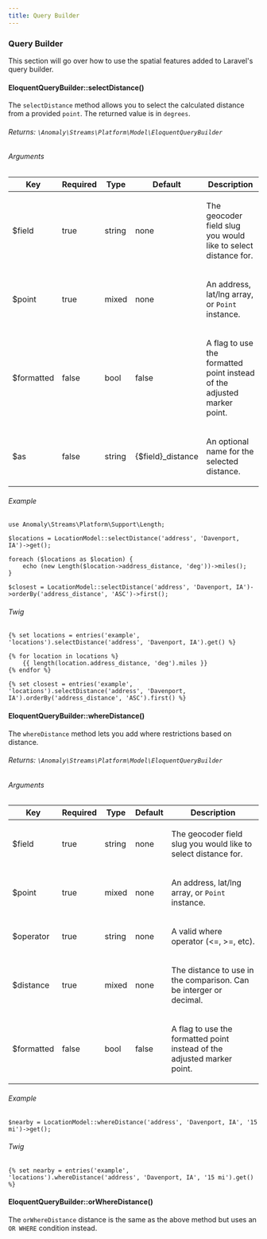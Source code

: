 ```yaml
---
title: Query Builder
---
```


### Query Builder

This section will go over how to use the spatial features added to Laravel's query builder.


#### EloquentQueryBuilder::selectDistance()

The `selectDistance` method allows you to select the calculated distance from a provided `point`. The returned value is in `degrees`.

###### Returns: `\Anomaly\Streams\Platform\Model\EloquentQueryBuilder`

###### Arguments

<table class="table table-bordered table-striped">

<thead>

<tr>

<th>Key</th>

<th>Required</th>

<th>Type</th>

<th>Default</th>

<th>Description</th>

</tr>

</thead>

<tbody>

<tr>

<td>

$field

</td>

<td>

true

</td>

<td>

string

</td>

<td>

none

</td>

<td>

The geocoder field slug you would like to select distance for.

</td>

</tr>

<tr>

<td>

$point

</td>

<td>

true

</td>

<td>

mixed

</td>

<td>

none

</td>

<td>

An address, lat/lng array, or `Point` instance.

</td>

</tr>

<tr>

<td>

$formatted

</td>

<td>

false

</td>

<td>

bool

</td>

<td>

false

</td>

<td>

A flag to use the formatted point instead of the adjusted marker point.

</td>

</tr>

<tr>

<td>

$as

</td>

<td>

false

</td>

<td>

string

</td>

<td>

{$field}_distance

</td>

<td>

An optional name for the selected distance.

</td>

</tr>

</tbody>

</table>

###### Example

    use Anomaly\Streams\Platform\Support\Length;

    $locations = LocationModel::selectDistance('address', 'Davenport, IA')->get();

    foreach ($locations as $location) {
        echo (new Length($location->address_distance, 'deg'))->miles();
    }

    $closest = LocationModel::selectDistance('address', 'Davenport, IA')->orderBy('address_distance', 'ASC')->first();

###### Twig

    {% set locations = entries('example', 'locations').selectDistance('address', 'Davenport, IA').get() %}

    {% for location in locations %}
    	{{ length(location.address_distance, 'deg').miles }}
    {% endfor %}

    {% set closest = entries('example', 'locations').selectDistance('address', 'Davenport, IA').orderBy('address_distance', 'ASC').first() %}


#### EloquentQueryBuilder::whereDistance()

The `whereDistance` method lets you add where restrictions based on distance.

###### Returns: `\Anomaly\Streams\Platform\Model\EloquentQueryBuilder`

###### Arguments

<table class="table table-bordered table-striped">

<thead>

<tr>

<th>Key</th>

<th>Required</th>

<th>Type</th>

<th>Default</th>

<th>Description</th>

</tr>

</thead>

<tbody>

<tr>

<td>

$field

</td>

<td>

true

</td>

<td>

string

</td>

<td>

none

</td>

<td>

The geocoder field slug you would like to select distance for.

</td>

</tr>

<tr>

<td>

$point

</td>

<td>

true

</td>

<td>

mixed

</td>

<td>

none

</td>

<td>

An address, lat/lng array, or `Point` instance.

</td>

</tr>

<tr>

<td>

$operator

</td>

<td>

true

</td>

<td>

string

</td>

<td>

none

</td>

<td>

A valid where operator (<=, >=, etc).

</td>

</tr>

<tr>

<td>

$distance

</td>

<td>

true

</td>

<td>

mixed

</td>

<td>

none

</td>

<td>

The distance to use in the comparison. Can be interger or decimal.

</td>

</tr>

<tr>

<td>

$formatted

</td>

<td>

false

</td>

<td>

bool

</td>

<td>

false

</td>

<td>

A flag to use the formatted point instead of the adjusted marker point.

</td>

</tr>

</tbody>

</table>

###### Example

    $nearby = LocationModel::whereDistance('address', 'Davenport, IA', '15 mi')->get();

###### Twig

    {% set nearby = entries('example', 'locations').whereDistance('address', 'Davenport, IA', '15 mi').get() %}


#### EloquentQueryBuilder::orWhereDistance()

The `orWhereDistance` distance is the same as the above method but uses an `OR WHERE` condition instead.
